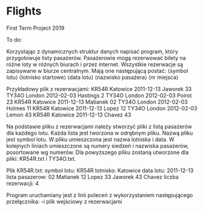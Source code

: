 # Flights
First Term Project 2019


To do:

Korzystając z dynamicznych struktur danych napisać program, który przygotowuje listy pasażerów. 
Pasażerowie mogą rezerwować bilety na różne loty w różnych biurach i przez internet. Wszystkie rezerwacje są zapisywane w biurze centralnym. 
Mają one następującą postać:
⟨symbol lotu⟩ ⟨lotnisko startowe⟩ ⟨data lotu⟩ ⟨nazwisko pasażera⟩ ⟨nr miejsca⟩

Przykładowy plik z rezerwacjami:
KR54R Katowice 2011-12-13 Jaworek 33 
TY34O London 2012-02-03 Hastings 2 
TY34O London 2012-02-03 Poirot 23 
KR54R Katowice 2011-12-13 Matianek 02 
TY34O London 2012-02-03 Holmes 11 
KR54R Katowice 2011-12-13 Lopez 12 
TY34O London 2012-02-03 Lemon 43 
KR54R Katowice 2011-12-13 Chavez 43

Na podstawie pliku z rezerwacjami należy stworzyć pliki z listą pasażerów dla każdego lotu. 
Każda lista jest tworzona w odrębnym pliku. Nazwą pliku jest symbol lotu. W pliku umieszczona jest nazwa lotniska i data. 
W kolejnych liniach umieszczone są numery siedzeń i nazwiska pasażerów, posortowane wg numerów. 
Dla powyższego pliku zostaną utworzone dla pliki: KR54R.txt i TY34O.txt.

Plik KR54R.txt:
symbol lotu: KR54R lotnisko: Katowice data lotu: 2011-12-13
lista pasazerow: 02 Matianek
12 Lopez
33 Jaworek
43 Chavez
liczba rezerwacji: 4

Program uruchamiany jest z linii poleceń z wykorzystaniem następującego przełącznika: 
-i plik wejściowy z rezerwacjami
